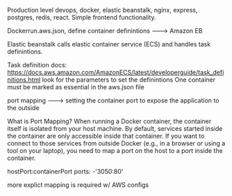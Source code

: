 Production level devops, docker, elastic beanstalk, nginx, express, postgres, redis, react. Simple frontend functionality.

Dockerrun.aws.json, define container definintions ---> Amazon EB

Elastic beanstalk calls elastic container service (ECS) and handles task definintions.

Task definition docs:
https://docs.aws.amazon.com/AmazonECS/latest/developerguide/task_definitions.html
look for the parameters to set the definintions
One container must be marked as essential in the aws.json file

port mapping ---> setting the container port to expose the application to the outside

What is Port Mapping?
When running a Docker container, the container itself is isolated from your host machine. By default, services started inside the container are only accessible inside that container. If you want to connect to those services from outside Docker (e.g., in a browser or using a tool on your laptop), you need to map a port on the host to a port inside the container.

hostPort:containerPort
ports:
 -'3050:80'

 more explict mapping is required w/ AWS configs